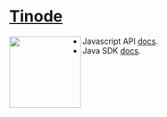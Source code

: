 # [Tinode](https://github.com/tinode/chat/)

<a href="https://github.com/tinode/chat/"><img src="docs/logo.svg" align="left" width=128 height=128 border=0></a>

* Javascript API [docs](/js-api/).
* Java SDK [docs](/java-api/).

